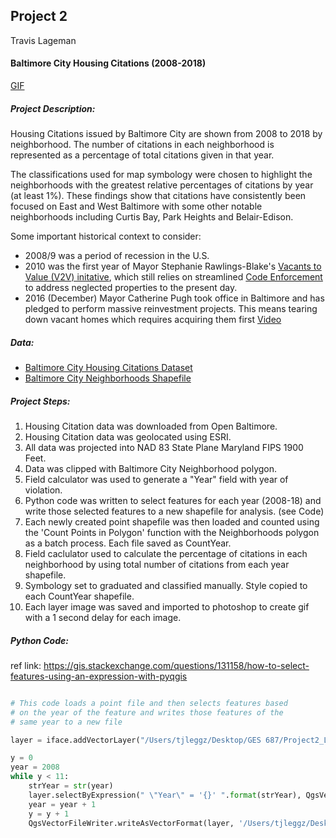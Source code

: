 Project 2
---

Travis Lageman

#### Baltimore City Housing Citations (2008-2018)

[GIF](Housing_Lageman.gif)

##### Project Description:

Housing Citations issued by Baltimore City are shown from 2008
to 2018 by neighborhood. The number of citations in each neighborhood
is represented as a percentage of total citations given in that year.

The classifications used for map symbology were chosen to highlight the neighborhoods with the greatest relative percentages of citations by year (at least 1%). These findings show that citations have consistently been focused on East and West Baltimore with some other  notable neighborhoods including Curtis Bay, Park Heights and Belair-Edison.

Some important historical context to consider:
* 2008/9 was a period of recession in the U.S.
* 2010 was the first year of Mayor Stephanie Rawlings-Blake's [Vacants to Value (V2V) initative](http://www.vacantstovalue.org/vtov_faq), which still relies on streamlined [Code Enforcement](https://www.citypaper.com/news/mobtownbeat/bcp-090716-mob-v2v-20160906-story.html) to address neglected properties to the present day.
* 2016 (December) Mayor Catherine Pugh took office in Baltimore and has pledged to perform massive reinvestment projects. This means tearing down vacant homes which requires acquiring them first [Video](https://www.baltimoresun.com/news/maryland/baltimore-city/bs-md-ci-vacant-demolition-blocks-20180227-story.html)

##### Data:

* [Baltimore City Housing Citations Dataset](https://data.baltimorecity.gov/Housing-Development/Housing-Citations/pugq-wdem)
* [Baltimore City Neighborhoods Shapefile](http://gis-baltimore.opendata.arcgis.com/datasets/neighborhoods)

##### Project Steps:

1. Housing Citation data was downloaded from Open Baltimore.
2. Housing Citation data was geolocated using ESRI.
3. All data was projected into NAD 83 State Plane Maryland FIPS 1900 Feet.
4. Data was clipped with Baltimore City Neighborhood polygon.
5. Field calculator was used to generate a "Year" field with year of violation.
6. Python code was written to select features for each year (2008-18)
and write those selected features to a new shapefile for analysis. (see Code)
7. Each newly created point shapefile was then loaded and counted using the
'Count Points in Polygon' function with the Neighborhoods polygon as a batch process. Each file saved as CountYear.
8. Field caclulator used to calculate the percentage of citations in each neighborhood by using total number of citations from each year shapefile.
9. Symbology set to graduated and classified manually. Style copied to each CountYear shapefile.
10. Each layer image was saved and imported to photoshop to create gif with a 1 second delay for each image.


##### Python Code:

ref link: https://gis.stackexchange.com/questions/131158/how-to-select-features-using-an-expression-with-pyqgis

```python

# This code loads a point file and then selects features based
# on the year of the feature and writes those features of the
# same year to a new file

layer = iface.addVectorLayer("/Users/tjleggz/Desktop/GES 687/Project2_Lageman/shapefiles/HousingCitationsProj.shp", '', 'ogr')

y = 0
year = 2008
while y < 11:
    strYear = str(year)
    layer.selectByExpression(" \"Year\" = '{}' ".format(strYear), QgsVectorLayer.SetSelection)
    year = year + 1
    y = y + 1
    QgsVectorFileWriter.writeAsVectorFormat(layer, '/Users/tjleggz/Desktop/GES 687/Project2_Lageman/shapefiles/' + strYear + '.GPKG', 'utf-8', layer.crs(),'GPKG', True)
```
